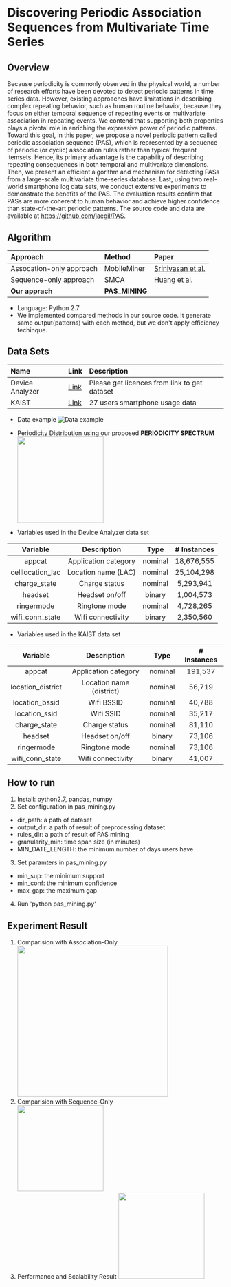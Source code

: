 Discovering Periodic Association Sequences from Multivariate Time Series
=========================
## Overview
Because periodicity is commonly observed in the physical world, a number of research efforts have been devoted to detect periodic patterns in time series data. However, existing approaches have limitations in describing complex repeating behavior, such as human routine behavior, because they focus on either temporal sequence of repeating events or multivariate association in repeating events. We contend that supporting both properties plays a pivotal role in enriching the expressive power of periodic patterns. Toward this goal, in this paper, we propose a novel periodic pattern called periodic association sequence (PAS), which is represented by a sequence of periodic (or cyclic) association rules rather than typical frequent itemsets. Hence, its primary advantage is the capability of describing repeating consequences in both temporal and multivariate dimensions. Then, we present an efficient algorithm and mechanism for detecting PASs from a large-scale multivariate time-series database. Last, using two real-world smartphone log data sets, we conduct extensive experiments to demonstrate the benefits of the PAS. The evaluation results confirm that PASs are more coherent to human behavior and achieve higher confidence than state-of-the-art periodic patterns. The source code and data are available at https://github.com/jaegil/PAS.

## Algorithm
| Approach                 | Method          | Paper                |
| :----------------------- | :-------------- | :------------------- |
| Assocation-only approach | MobileMiner     | [Srinivasan et al.](https://ai2-s2-pdfs.s3.amazonaws.com/b379/bc081918226f5f92f1919bceebbb76a1d027.pdf)|
| Sequence-only approach   | SMCA            | [Huang et al.](http://ieeexplore.ieee.org/stamp/stamp.jsp?arnumber=1423978) |
| **Our apprach**          | **PAS_MINING**  |                      |
- Language: Python 2.7
- We implemented compared methods in our source code. It generate same output(patterns) with each method, but we don't apply efficiency techinque.

## Data Sets
| Name            | Link                                         | Description                                    |
| :-------------- | :------------------------------------------- |:-----------------------------------------------|
| Device Analyzer | [Link](https://deviceanalyzer.cl.cam.ac.uk/) | Please get licences from link to get dataset   |
| KAIST           | [Link](http://dmserver6.kaist.ac.kr/PAS/kaist_dataset.tar.gz) | 27 users smartphone usage data |

- Data example
![Data example](http://dmserver6.kaist.ac.kr/PAS/img/data_example.png "Data example")

- Periodicity Distribution using our proposed **PERIODICITY SPECTRUM**
<img height="200" src="http://dmserver6.kaist.ac.kr/PAS/img/periodicity_distribution.png"></img>

- Variables used in the Device Analyzer data set

| Variable          | Description          | Type    | # Instances   |
| :---------------: | :------------------: | :-----: |:-------------:|
| appcat            | Application category | nominal |	18,676,555   |
| celllocation\_lac | Location name (LAC)  | nominal |	25,104,298   |
| charge\_state     | Charge status        | nominal |	5,293,941    |
| headset           | Headset on/off       | binary  |	1,004,573    |
| ringermode        | Ringtone mode        | nominal |	4,728,265    |
| wifi\_conn\_state | Wifi connectivity    | binary  |	2,350,560    |

- Variables used in the KAIST data set

| Variable           | Description              | Type    | # Instances |
| :----------------: | :----------------------: | :-----: |:-----------:|
| appcat             | Application category     | nominal |	191,537     |
| location\_district | Location name (district) | nominal |	56,719      |
| location\_bssid    | Wifi BSSID               | nominal |	40,788      |
| location\_ssid     | Wifi SSID                | nominal |	35,217      |
| charge\_state      | Charge status            | nominal |	81,110      |
| headset            | Headset on/off           | binary  |	73,106      |
| ringermode         | Ringtone mode            | nominal |	73,106      |
| wifi\_conn\_state  | Wifi connectivity        | binary  |	41,007      |

## How to run
1. Install: python2.7, pandas, numpy
2. Set configuration in pas_mining.py
  - dir_path: a path of dataset
  - output_dir: a path of result of preprocessing dataset
  - rules_dir: a path of result of PAS mining
  - granularity_min: time span size (in minutes)
  - MIN_DATE_LENGTH: the minimum number of days users have
3. Set paramters in pas_mining.py
  - min_sup: the minimum support
  - min_conf: the minimum confidence
  - max_gap: the maximum gap
4. Run 'python pas_mining.py'
  
## Experiment Result
1. Comparision with Association-Only
  <img height="350" src="http://dmserver6.kaist.ac.kr/PAS/img/compared_association.png"></img>
2. Comparision with Sequence-Only <br/>
  <img height="200" src="http://dmserver6.kaist.ac.kr/PAS/img/compared_sequence.png"></img>
3. Performance and Scalability Result
  <img height="200" src="http://dmserver6.kaist.ac.kr/PAS/img/performance.png"></img>
